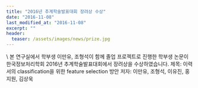 ```yaml
---
title: "2016년 추계학술발표대회 장려상 수상"
date: "2016-11-08"
last_modified_at: "2016-11-08"
excerpt: ""
header:
  teaser: /assets/images/news/prize.jpg
---
```

\\
본 연구실에서 학부생 이만유, 조형석이 함께 졸업 프로젝트로 진행한 학부생 논문이 한국정보처리학회 2016년 추계학술발표대회에서 장려상을 수상하였습니다. 제목: 이력서의 classification을 위한 feature selection 방안 저자: 이만유, 조형석, 이유진, 홍지원, 김상욱